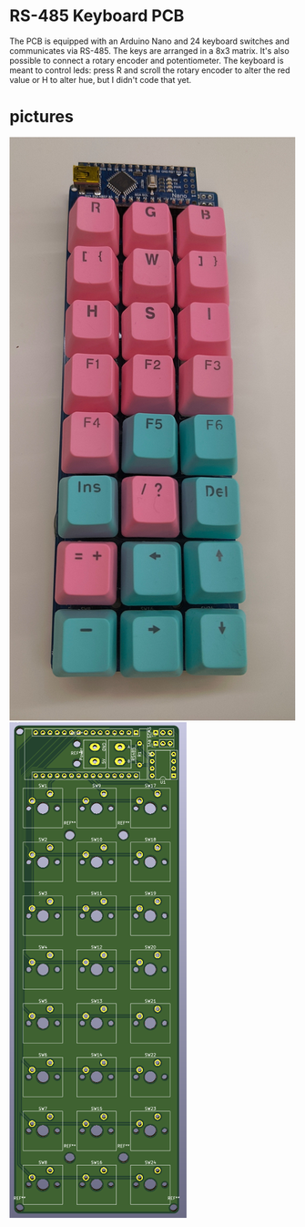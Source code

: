 # RS-485 Keyboard PCB
The PCB is equipped with an Arduino Nano and 24 keyboard switches and communicates via RS-485.
The keys are arranged in a 8x3 matrix. It's also possible to connect a rotary encoder and potentiometer. The keyboard is meant to control leds: press R and scroll the rotary encoder to alter the red value or H to alter hue, but I didn't code that yet.
# pictures
![finished project](pictures/finished_pcb.jpg)
![kicad screenshot](pictures/pcb_kicad.png)
